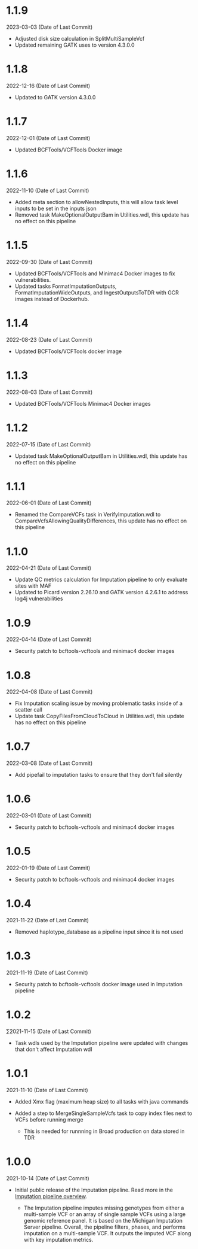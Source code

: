 # 1.1.9
2023-03-03 (Date of Last Commit)

* Adjusted disk size calculation in SplitMultiSampleVcf
* Updated remaining GATK uses to version 4.3.0.0

# 1.1.8
2022-12-16 (Date of Last Commit)

* Updated to GATK version 4.3.0.0

# 1.1.7
2022-12-01 (Date of Last Commit)

* Updated BCFTools/VCFTools Docker image

# 1.1.6
2022-11-10 (Date of Last Commit)

* Added meta section to allowNestedInputs, this will allow task level inputs to be set in the inputs json
* Removed task MakeOptionalOutputBam in Utilities.wdl, this update has no effect on this pipeline

# 1.1.5
2022-09-30 (Date of Last Commit)

* Updated BCFTools/VCFTools and Minimac4 Docker images to fix vulnerabilities.
* Updated tasks FormatImputationOutputs, FormatImputationWideOutputs, and IngestOutputsToTDR with GCR images instead of Dockerhub.

# 1.1.4
2022-08-23 (Date of Last Commit)

* Updated BCFTools/VCFTools docker image

# 1.1.3
2022-08-03 (Date of Last Commit)

* Updated BCFTools/VCFTools Minimac4 Docker images

# 1.1.2
2022-07-15 (Date of Last Commit)

* Updated task MakeOptionalOutputBam in Utilities.wdl, this update has no effect on this pipeline

# 1.1.1
2022-06-01 (Date of Last Commit)

* Renamed the CompareVCFs task in VerifyImputation.wdl to CompareVcfsAllowingQualityDifferences, this update has no effect on this pipeline

# 1.1.0 
2022-04-21 (Date of Last Commit)

* Update QC metrics calculation for Imputation pipeline to only evaluate sites with MAF
* Updated to Picard version 2.26.10 and GATK version 4.2.6.1 to address log4j vulnerabilities

# 1.0.9
2022-04-14 (Date of Last Commit)

* Security patch to bcftools-vcftools and minimac4 docker images

# 1.0.8
2022-04-08 (Date of Last Commit)

* Fix Imputation scaling issue by moving problematic tasks inside of a scatter call
* Update task CopyFilesFromCloudToCloud in Utilities.wdl, this update has no effect on this pipeline

# 1.0.7
2022-03-08 (Date of Last Commit)

* Add pipefail to imputation tasks to ensure that they don't fail silently

# 1.0.6
2022-03-01 (Date of Last Commit)

* Security patch to bcftools-vcftools and minimac4 docker images

# 1.0.5
2022-01-19 (Date of Last Commit)

* Security patch to bcftools-vcftools and minimac4 docker images

# 1.0.4
2021-11-22 (Date of Last Commit)

* Removed haplotype_database as a pipeline input since it is not used

# 1.0.3
2021-11-19 (Date of Last Commit)

* Security patch to bcftools-vcftools docker image used in Imputation pipeline
# 1.0.2
∑2021-11-15 (Date of Last Commit)

* Task wdls used by the Imputation pipeline were updated with changes that don't affect Imputation wdl

# 1.0.1
2021-11-10 (Date of Last Commit)
* Added Xmx flag (maximum heap size) to all tasks with java commands
* Added a step to MergeSingleSampleVcfs task to copy index files next to VCFs before running merge

    * This is needed for runnning in Broad production on data stored in TDR


# 1.0.0
2021-10-14 (Date of Last Commit)

* Initial public release of the Imputation pipeline. Read more in the [Imputation pipeline overview](https://broadinstitute.github.io/warp/docs/Pipelines/Imputation_Pipeline/README).

  * The Imputation pipeline imputes missing genotypes from either a multi-sample VCF or an array of single sample VCFs using a large genomic reference panel. It is based on the Michigan Imputation Server pipeline. Overall, the pipeline filters, phases, and performs imputation on a multi-sample VCF. It outputs the imputed VCF along with key imputation metrics.
